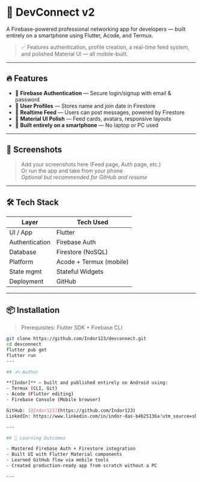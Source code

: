 # 🚀 DevConnect v2

A Firebase-powered professional networking app for developers — built entirely on a smartphone using Flutter, Acode, and Termux.

> ✅ Features authentication, profile creation, a real-time feed system, and polished Material UI — all mobile-built.

---

## 🔥 Features

- 🔐 **Firebase Authentication** — Secure login/signup with email & password
- 👤 **User Profiles** — Stores name and join date in Firestore
- 📝 **Realtime Feed** — Users can post messages, powered by Firestore
- 🎨 **Material UI Polish** — Feed cards, avatars, responsive layouts
- 🚀 **Built entirely on a smartphone** — No laptop or PC used

---

## 📱 Screenshots

> Add your screenshots here (Feed page, Auth page, etc.)  
> Or run the app and take from your phone  
> _Optional but recommended for GitHub and resume_

---

## 🛠️ Tech Stack

| Layer             | Tech Used              |
|------------------|------------------------|
| UI / App         | Flutter                |
| Authentication   | Firebase Auth          |
| Database         | Firestore (NoSQL)      |
| Platform         | Acode + Termux (mobile)|
| State mgmt       | Stateful Widgets       |
| Deployment       | GitHub                 |

---

## 📦 Installation

> Prerequisites: Flutter SDK + Firebase CLI

```bash
git clone https://github.com/Indor123/devconnect.git
cd devconnect
flutter pub get
flutter run
---

## ✍️ Author

**[Indor]** — built and published entirely on Android using:
- Termux (CLI, Git)
- Acode (Flutter editing)
- Firebase Console (Mobile browser)

GitHub: [@Indor123](https://github.com/Indor123)  
LinkedIn: https://www.linkedin.com/in/indor-das-b4b25136a?utm_source=share&utm_campaign=share_via&utm_content=profile&utm_medium=android_app

---

## 🧠 Learning Outcomes

- Mastered Firebase Auth + Firestore integration
- Built UI with Flutter Material components
- Learned GitHub flow via mobile tools
- Created production-ready app from scratch without a PC

---

